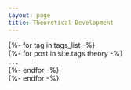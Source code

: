 ```yaml
---
layout: page
title: Theoretical Development
---
```


<div id="full-tags-list">
    {%- for tag in tags_list -%}
    <div class="post-list">
        {%- for post in site.tags.theory -%}
        <article class="post-preview">
                   .
                   .
                   .
        </article>
        {%- endfor -%}
    </div>
    {%- endfor -%}
</div>